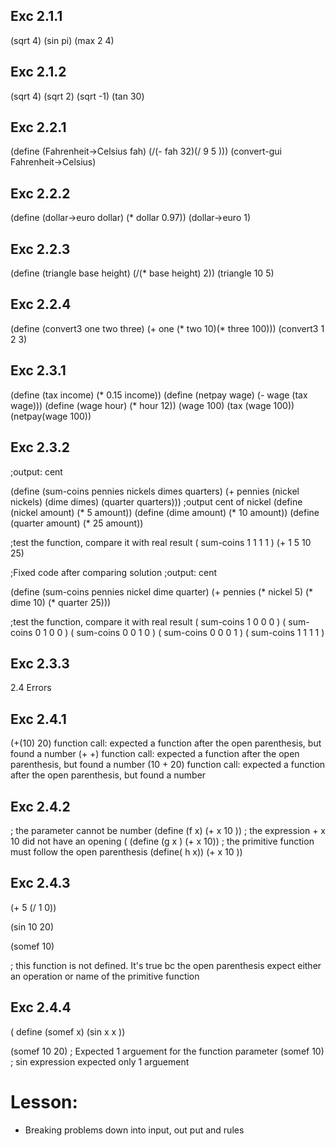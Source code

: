 ## Exc 2.1.1
(sqrt 4)
(sin pi)
(max 2 4)
## Exc 2.1.2
(sqrt 4)
(sqrt 2)
(sqrt -1)
(tan 30)

## Exc 2.2.1
(define (Fahrenheit->Celsius fah)
  (/(- fah 32)(/ 9 5 )))
(convert-gui Fahrenheit->Celsius)

## Exc 2.2.2
(define (dollar->euro dollar)
  (* dollar 0.97))
(dollar->euro 1)

## Exc 2.2.3
(define (triangle base height)
  (/(* base height) 2))
(triangle 10 5)

## Exc 2.2.4
(define (convert3 one two three)
  (+ one (* two 10)(* three 100)))
(convert3 1 2 3)

## Exc 2.3.1
(define (tax income)
  (* 0.15 income))
(define (netpay wage)
  (- wage (tax wage)))
(define (wage hour)
  (* hour 12))
(wage 100)
(tax (wage 100))
(netpay(wage 100))

## Exc 2.3.2
;output: cent

(define (sum-coins pennies nickels dimes quarters)
  (+ pennies (nickel nickels) (dime dimes) (quarter quarters)))
;output cent of nickel
(define (nickel amount)
  (* 5 amount))
(define (dime amount)
  (* 10 amount))
(define (quarter amount)
  (* 25 amount))

;test the function, compare it with real result
( sum-coins 1 1 1 1 )
(+ 1 5 10 25)

;Fixed code after comparing solution
;output: cent

(define (sum-coins pennies nickel dime quarter)
  (+ pennies (* nickel 5) (* dime 10) (* quarter 25)))


;test the function, compare it with real result
( sum-coins 1 0 0 0 )
( sum-coins 0 1 0 0 )
( sum-coins 0 0 1 0 )
( sum-coins 0 0 0 1 )
( sum-coins 1 1 1 1 )
## Exc 2.3.3

2.4 Errors
## Exc 2.4.1
(+(10) 20)
function call: expected a function after the open parenthesis, but found a number
(+ +)
function call: expected a function after the open parenthesis, but found a number
(10 + 20)
function call: expected a function after the open parenthesis, but found a number

## Exc 2.4.2
; the parameter cannot be number
(define (f x)
  (+ x 10 ))
; the expression + x 10 did not have an opening (
(define (g x )
  (+ x 10))
; the primitive function must follow the open parenthesis
(define( h x))
  (+ x 10 ))

## Exc 2.4.3
(+ 5 (/ 1 0))

(sin 10 20)

(somef 10)

; this function is not defined. It's true bc the open parenthesis expect either an operation or name of the primitive function

## Exc 2.4.4
( define (somef x)
  (sin x x ))

(somef 10 20)
; Expected 1 arguement for the function parameter
(somef 10)
; sin expression expected only 1 arguement

# Lesson:
- Breaking problems down into input, out put and rules
